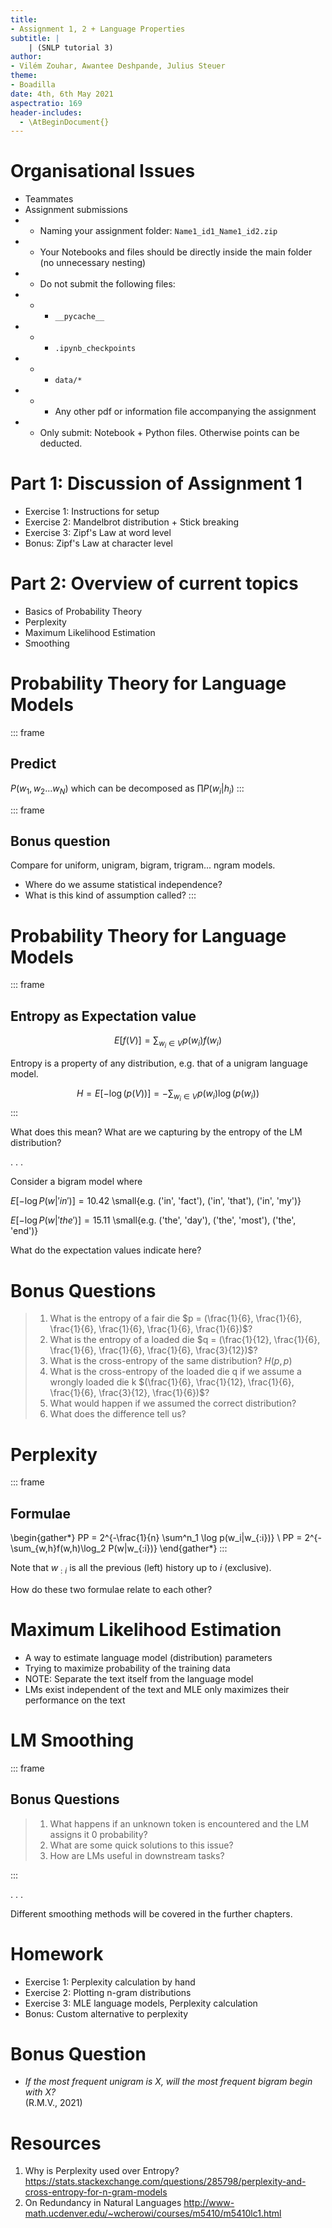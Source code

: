 ```yaml
---
title:
- Assignment 1, 2 + Language Properties
subtitle: |
    | (SNLP tutorial 3)
author:
- Vilém Zouhar, Awantee Deshpande, Julius Steuer
theme:
- Boadilla
date: 4th, 6th May 2021
aspectratio: 169
header-includes:
  - \AtBeginDocument{}
---
```

# Organisational Issues
- Teammates 
- Assignment submissions
- - Naming your assignment folder: `Name1_id1_Name1_id2.zip`
- - Your Notebooks and files should be directly inside the main folder (no unnecessary nesting)
- - Do not submit the following files:
- - - `__pycache__`
- - - `.ipynb_checkpoints`
- - - `data/*`
- - - Any other pdf or information file accompanying the assignment
- - Only submit: Notebook + Python files. Otherwise points can be deducted.

# Part 1: Discussion of Assignment 1

- Exercise 1: Instructions for setup
- Exercise 2: Mandelbrot distribution + Stick breaking
- Exercise 3: Zipf's Law at word level
- Bonus: Zipf's Law at character level

# Part 2: Overview of current topics

- Basics of Probability Theory
- Perplexity
- Maximum Likelihood Estimation
- Smoothing

# Probability Theory for Language Models

::: frame
## Predict
$P(w_1, w_2 ... w_N)$ which can be decomposed as $\prod P(w_i|h_{i})$
::: 

::: frame
## Bonus question
Compare for uniform, unigram, bigram, trigram... ngram models.

- Where do we assume statistical independence?
- What is this kind of assumption called?
::: 

# Probability Theory for Language Models

::: frame
## Entropy as Expectation value
$$E[f(V)] = \sum_{w_i \in V} p(w_i)f(w_i)$$

Entropy is a property of any distribution, e.g. that of a unigram language model.

$$H = E[-\log(p(V))] = -\sum_{w_i \in V} p(w_i)\log(p(w_i))$$
::: 

What does this mean? What are we capturing by the entropy of the LM distribution?

. . .

Consider a bigram model where

$E[-\log P(w|'in')] = 10.42$ \small{e.g. ('in', 'fact'), ('in', 'that'), ('in', 'my')}

$E[-\log P(w|'the')] = 15.11$ \small{e.g. ('the', 'day'), ('the', 'most'), ('the', 'end')}

What do the expectation values indicate here?

# Bonus Questions

> 1. What is the entropy of a fair die $p = (\frac{1}{6}, \frac{1}{6}, \frac{1}{6}, \frac{1}{6}, \frac{1}{6}, \frac{1}{6})$?
> 2. What is the entropy of a loaded die $q = (\frac{1}{12}, \frac{1}{6}, \frac{1}{6}, \frac{1}{6}, \frac{1}{6}, \frac{3}{12})$?
> 3. What is the cross-entropy of the same distribution? $H(p, p)$
> 4. What is the cross-entropy of the loaded die q if we assume a wrongly loaded die k $(\frac{1}{6}, \frac{1}{12}, \frac{1}{6}, \frac{1}{6}, \frac{3}{12}, \frac{1}{6})$?
> 5. What would happen if we assumed the correct distribution?
> 6. What does the difference tell us?

<!-- 
np.log(6)
-4/6*np.log(1/6)-1/12*np.log(1/12)-3/12*np.log(3/12)
-1/12*np.log(1/6)-1/6*np.log(1/12)-2/6*np.log(1/6)-1/6*np.log(3/12)-3/12*np.log(1/6)
 -->

# Perplexity

::: frame
## Formulae

\begin{gather*}
PP = 2^{-\frac{1}{n} \sum^n_1 \log p(w_i|w_{:i})} \\
PP  = 2^{-\sum_{w,h}f(w,h)\log_2 P(w|w_{:i})}
\end{gather*}
:::

Note that $w_{:i}$ is all the previous (left) history up to $i$ (exclusive).

How do these two formulae relate to each other?

# Maximum Likelihood Estimation

- A way to estimate language model (distribution) parameters
- Trying to maximize probability of the training data
- NOTE: Separate the text itself from the language model
- LMs exist independent of the text and MLE only maximizes their performance on the text

# LM Smoothing 

::: frame
## Bonus Questions
> 1. What happens if an unknown token is encountered and the LM assigns it 0 probability?
> 2. What are some quick solutions to this issue?
> 3. How are LMs useful in downstream tasks?

:::

. . .

Different smoothing methods will be covered in the further chapters.

# Homework

- Exercise 1: Perplexity calculation by hand
- Exercise 2: Plotting n-gram distributions
- Exercise 3: MLE language models, Perplexity calculation
- Bonus: Custom alternative to perplexity

# Bonus Question

- _If the most frequent unigram is X, will the most frequent bigram begin with X?_ \
  (R.M.V., 2021)

<!-- 
ABACADXDX
-->

# Resources

1. Why is Perplexity used over Entropy? <https://stats.stackexchange.com/questions/285798/perplexity-and-cross-entropy-for-n-gram-models>
2. On Redundancy in Natural Languages <http://www-math.ucdenver.edu/~wcherowi/courses/m5410/m5410lc1.html>
